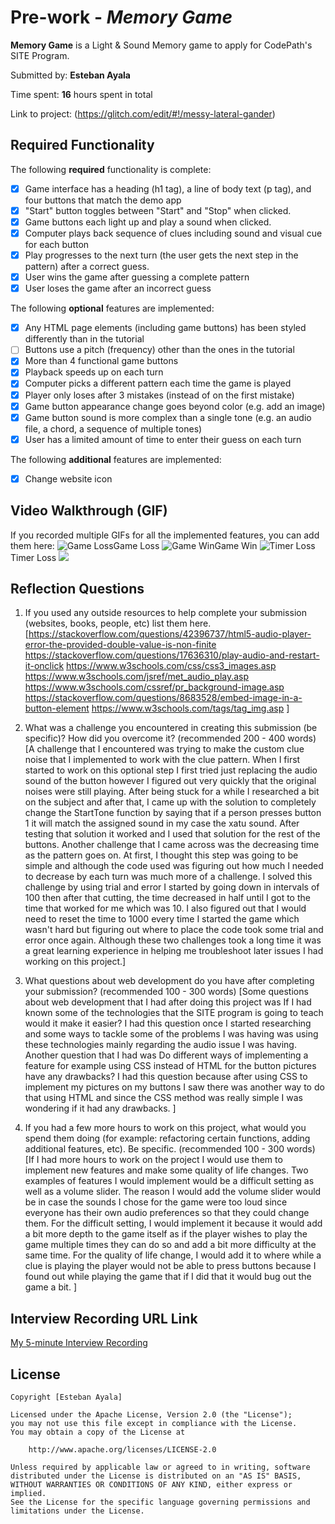 # Pre-work - *Memory Game*

**Memory Game** is a Light & Sound Memory game to apply for CodePath's SITE Program. 

Submitted by: **Esteban Ayala**

Time spent: **16** hours spent in total

Link to project: (https://glitch.com/edit/#!/messy-lateral-gander)

## Required Functionality

The following **required** functionality is complete:

* [x] Game interface has a heading (h1 tag), a line of body text (p tag), and four buttons that match the demo app
* [x] "Start" button toggles between "Start" and "Stop" when clicked. 
* [x] Game buttons each light up and play a sound when clicked. 
* [x] Computer plays back sequence of clues including sound and visual cue for each button
* [x] Play progresses to the next turn (the user gets the next step in the pattern) after a correct guess. 
* [x] User wins the game after guessing a complete pattern
* [x] User loses the game after an incorrect guess

The following **optional** features are implemented:

* [x] Any HTML page elements (including game buttons) has been styled differently than in the tutorial
* [ ] Buttons use a pitch (frequency) other than the ones in the tutorial
* [x] More than 4 functional game buttons
* [x] Playback speeds up on each turn
* [x] Computer picks a different pattern each time the game is played
* [x] Player only loses after 3 mistakes (instead of on the first mistake)
* [x] Game button appearance change goes beyond color (e.g. add an image)
* [x] Game button sound is more complex than a single tone (e.g. an audio file, a chord, a sequence of multiple tones)
* [x] User has a limited amount of time to enter their guess on each turn

The following **additional** features are implemented:

- [x] Change website icon

## Video Walkthrough (GIF)

If you recorded multiple GIFs for all the implemented features, you can add them here:
![Game Loss](https://media.giphy.com/media/f9cFlyR9bARSW8VBrP/giphy.gif)Game Loss
![Game Win](https://media.giphy.com/media/8u1FPANXjgMoL6gfKw/giphy.gif)Game Win
![Timer Loss](https://media.giphy.com/media/bXHjH7DZJDHC3tJ5xD/giphy.gif)Timer Loss
![](gif4-link-here)

## Reflection Questions
1. If you used any outside resources to help complete your submission (websites, books, people, etc) list them here. 
[https://stackoverflow.com/questions/42396737/html5-audio-player-error-the-provided-double-value-is-non-finite
https://stackoverflow.com/questions/17636310/play-audio-and-restart-it-onclick
https://www.w3schools.com/css/css3_images.asp
https://www.w3schools.com/jsref/met_audio_play.asp
https://www.w3schools.com/cssref/pr_background-image.asp
https://stackoverflow.com/questions/8683528/embed-image-in-a-button-element
https://www.w3schools.com/tags/tag_img.asp
]

2. What was a challenge you encountered in creating this submission (be specific)? How did you overcome it? (recommended 200 - 400 words) 
[A challenge that I encountered was trying to make the custom clue noise that I implemented to work with the clue pattern.
 When I first started to work on this optional step I first tried just replacing the audio sound of the button however I figured out very quickly that the original noises were still playing.
  After being stuck for a while I researched a bit on the subject and after that, I came up with the solution to completely change the StartTone function by saying that if a person presses button 1 it will match the assigned sound in my case the xatu sound. 
  After testing that solution it worked and I used that solution for the rest of the buttons. Another challenge that I came across was the decreasing time as the pattern goes on.
   At first, I thought this step was going to be simple and although the code used was figuring out how much I needed to decrease by each turn was much more of a challenge.
   I solved this challenge by using trial and error I started by going down in intervals of 100 then after that cutting, the time decreased in half until I got to the time that worked for me which was 10.
    I also figured out that I would need to reset the time to 1000 every time I started the game which wasn't hard but figuring out where to place the code took some trial and error once again.
    Although these two challenges took a long time it was a great learning experience in helping me troubleshoot later issues I had working on this project.]

3. What questions about web development do you have after completing your submission? (recommended 100 - 300 words) 
[Some questions about web development that I had after doing this project was If I had known some of the technologies that the SITE program is going to teach would it make it easier?
 I had this question once I started researching and some ways to tackle some of the problems I was having was using these technologies mainly regarding the audio issue I was having.
  Another question that I had was Do different ways of implementing a feature for example using CSS instead of HTML for the button pictures have any drawbacks?
   I had this question because after using CSS to implement my pictures on my buttons I saw there was another way to do that using HTML and since the CSS method was really simple I was wondering if it had any drawbacks.
]

4. If you had a few more hours to work on this project, what would you spend them doing (for example: refactoring certain functions, adding additional features, etc). Be specific. (recommended 100 - 300 words) 
[If I had more hours to work on the project I would use them to implement new features and make some quality of life changes. 
Two examples of features I would implement would be a difficult setting as well as a volume slider. 
The reason I would add the volume slider would be in case the sounds I chose for the game were too loud since everyone has their own audio preferences so that they could change them.
 For the difficult setting, I would implement it because it would add a bit more depth to the game itself as if the player wishes to play the game multiple times they can do so and add a bit more difficulty at the same time.
  For the quality of life change, I would add it to where while a clue is playing the player would not be able to press buttons because I found out while playing the game that if I did that it would bug out the game a bit.
]



## Interview Recording URL Link

[My 5-minute Interview Recording](https://utrgv.zoom.us/rec/share/aKdMycHZ5I_wryRaWFlZdiZYqwnWyBuFGYLNo2SBaGnXUgMHTqH4IEEwcsDuMcWj.iWnKfgbq3FW85o-B?startTime=1648494639000)


## License

    Copyright [Esteban Ayala]

    Licensed under the Apache License, Version 2.0 (the "License");
    you may not use this file except in compliance with the License.
    You may obtain a copy of the License at

        http://www.apache.org/licenses/LICENSE-2.0

    Unless required by applicable law or agreed to in writing, software
    distributed under the License is distributed on an "AS IS" BASIS,
    WITHOUT WARRANTIES OR CONDITIONS OF ANY KIND, either express or implied.
    See the License for the specific language governing permissions and
    limitations under the License.
